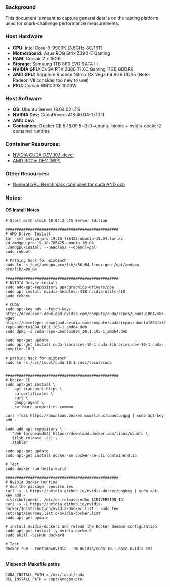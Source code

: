 ### Background

This document is meant to capture general details on the testing platform used for snark-challenge performance measurements.

### Host Hardware
- **CPU:** Intel Core i9-9900K (3.6GHz 8C/16T)
- **Motherboard:** Asus ROG Strix Z390-E Gaming
- **RAM:** Corsair 2 x 16GB
- **Storage:** Samsung 1TB 860 EVO SATA III
- **NVIDIA GPU:** EVGA RTX 2080 Ti XC Gaming 11GB GDDR6
- **AMD GPU:** Sapphire Radeon Nitro+ RX Vega 64 8GB DDR5 (Note: Radeon VII consider too new to use)
- **PSU:** Corsair RM1000X 1000W

### Host Software:
- **OS:** Ubuntu Server 18.04.02 LTS
- **NVIDIA Dev:** CudaDrivers 418.40.04-1 (10.1)
- **AMD Dev:** 
- **Containers:** Docker CE 5:18.09.5~3-0~ubuntu-bionic + nvidia-docker2 container runtime

### Container Resources:
- [NVIDIA CUDA DEV 10.1-devel](https://hub.docker.com/r/nvidia/cuda)
- [AMD ROCm DEV (WIP)](https://hub.docker.com/r/rocm/dev-ubuntu-18.04)

### Other Resources:
- [General GPU Benchmark (compiles for cuda AND ocl)](https://github.com/ekondis/mixbench)


### Notes:



#### OS Install Notes

```
# Start with stock 18.04.2 LTS Server Edition

##################################################
# AMD Driver Install
tar -xvf amdgpu-pro-19.10-785425-ubuntu-18.04.tar.xz
cd amdgpu-pro-19.10-785425-ubuntu-18.04
./amdgpu-install --headless --opencl=pal
sudo reboot

# Pathing hack for mixbench
sudo ln -s /opt/amdgpu-pro/lib/x86_64-linux-gnu /opt/amdgpu-pro/lib/x86_64

##################################################
# NVIDIA Driver install
sudo add-apt-repository ppa:graphics-drivers/ppa
sudo apt install nvidia-headless-418 nvidia-utils-418
sudo reboot

# CUDA
sudo apt-key adv --fetch-keys http://developer.download.nvidia.com/compute/cuda/repos/ubuntu1804/x86_64/7fa2af80.pub
wget https://developer.download.nvidia.com/compute/cuda/repos/ubuntu1804/x86_64/cuda-repo-ubuntu1804_10.1.105-1_amd64.deb
sudo dpkg -i cuda-repo-ubuntu1804_10.1.105-1_amd64.deb

sudo apt-get update
sudo apt-get install cuda-libraries-10-1 cuda-libraries-dev-10-1 cuda-compiler-10-1

# pathing hack for mixbench
sudo ln -s /usr/local/cuda-10.1 /usr/local/cuda


##################################################
# Docker CE
sudo apt-get install \
    apt-transport-https \
    ca-certificates \
    curl \
    gnupg-agent \
    software-properties-common

curl -fsSL https://download.docker.com/linux/ubuntu/gpg | sudo apt-key add -

sudo add-apt-repository \
   "deb [arch=amd64] https://download.docker.com/linux/ubuntu \
   $(lsb_release -cs) \
   stable"

sudo apt-get update
sudo apt-get install docker-ce docker-ce-cli containerd.io

# Test
sudo docker run hello-world

##################################################
# NVIDIA Docker Runtime
# Add the package repositories
curl -s -L https://nvidia.github.io/nvidia-docker/gpgkey | sudo apt-key add -
distribution=$(. /etc/os-release;echo $ID$VERSION_ID)
curl -s -L https://nvidia.github.io/nvidia-docker/$distribution/nvidia-docker.list | sudo tee /etc/apt/sources.list.d/nvidia-docker.list
sudo apt-get update

# Install nvidia-docker2 and reload the Docker daemon configuration
sudo apt-get install -y nvidia-docker2
sudo pkill -SIGHUP dockerd

# Test
docker run --runtime=nvidia --rm nvidia/cuda:10.1-base nvidia-smi


```

#### Mixbench Makefile paths
```
CUDA_INSTALL_PATH = /usr/local/cuda
OCL_INSTALL_PATH = /opt/amdgpu-pro
```
